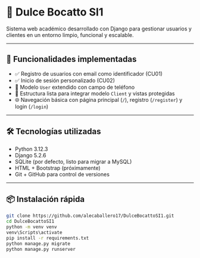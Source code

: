 # 🍪 Dulce Bocatto SI1

Sistema web académico desarrollado con Django para gestionar usuarios y clientes en un entorno limpio, funcional y escalable.

---

## 🚀 Funcionalidades implementadas

- ✅ Registro de usuarios con email como identificador (CU01)
- ✅ Inicio de sesión personalizado (CU02)
- 🔄 Modelo `User` extendido con campo de teléfono
- 🧱 Estructura lista para integrar modelo `Client` y vistas protegidas
- 🌐 Navegación básica con página principal (`/`), registro (`/register`) y login (`/login`)

---

## 🛠️ Tecnologías utilizadas

- Python 3.12.3
- Django 5.2.6
- SQLite (por defecto, listo para migrar a MySQL)
- HTML + Bootstrap (próximamente)
- Git + GitHub para control de versiones

---

## 📦 Instalación rápida

```bash
git clone https://github.com/alecaballero17/DulceBocattoSI1.git
cd DulceBocattoSI1
python -m venv venv
venv\Scripts\activate
pip install -r requirements.txt
python manage.py migrate
python manage.py runserver
